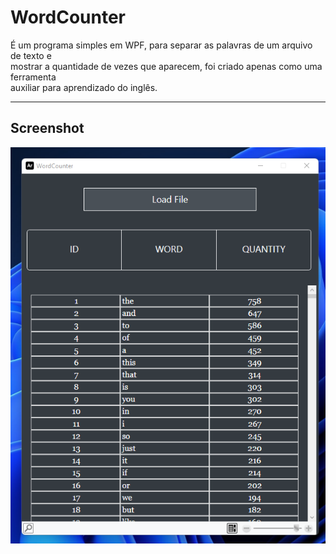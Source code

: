 # WordCounter
É um programa simples em WPF, para separar as palavras de um arquivo de texto e  
mostrar a quantidade de vezes que aparecem, foi criado apenas como uma ferramenta  
auxiliar para aprendizado do inglês.

-----

## Screenshot

![Screenshot](screenshot.png)





